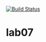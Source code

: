 [![Build Status](https://travis-ci.org/MorozzoFFF/lab07.svg?branch=master)](https://travis-ci.org/MorozzoFFF/lab07)
# lab07
